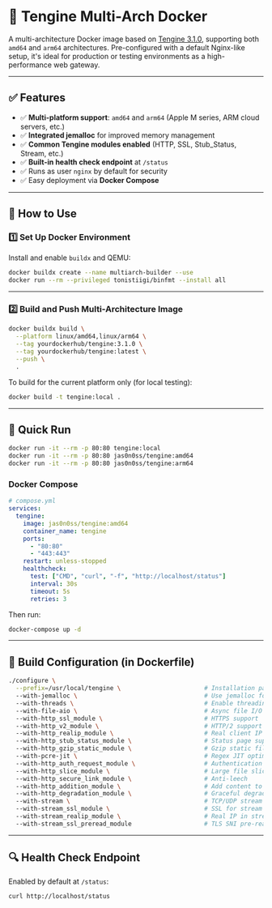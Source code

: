 # 🚀 Tengine Multi-Arch Docker

A multi-architecture Docker image based on [Tengine 3.1.0](https://github.com/alibaba/tengine), supporting both `amd64` and `arm64` architectures. Pre-configured with a default Nginx-like setup, it's ideal for production or testing environments as a high-performance web gateway.

------

## ✅ Features

- ✅ **Multi-platform support**: `amd64` and `arm64` (Apple M series, ARM cloud servers, etc.)
- ✅ **Integrated jemalloc** for improved memory management
- ✅ **Common Tengine modules enabled** (HTTP, SSL, Stub_Status, Stream, etc.)
- ✅ **Built-in health check endpoint** at `/status`
- ✅ Runs as user `nginx` by default for security
- ✅ Easy deployment via **Docker Compose**

------

## 🔧 How to Use

### 1️⃣ Set Up Docker Environment

Install and enable `buildx` and QEMU:

```bash
docker buildx create --name multiarch-builder --use
docker run --rm --privileged tonistiigi/binfmt --install all
```

------

### 2️⃣ Build and Push Multi-Architecture Image

```bash
docker buildx build \
  --platform linux/amd64,linux/arm64 \
  --tag yourdockerhub/tengine:3.1.0 \
  --tag yourdockerhub/tengine:latest \
  --push \
  .
```

To build for the current platform only (for local testing):

```bash
docker build -t tengine:local .
```

------

## 🚀 Quick Run

```bash
docker run -it --rm -p 80:80 tengine:local
docker run -it --rm -p 80:80 jas0n0ss/tengine:amd64
docker run -it --rm -p 80:80 jas0n0ss/tengine:arm64
```

### Docker Compose

```yaml
# compose.yml
services:
  tengine:
    image: jas0n0ss/tengine:amd64
    container_name: tengine
    ports:
      - "80:80"
      - "443:443"
    restart: unless-stopped
    healthcheck:
      test: ["CMD", "curl", "-f", "http://localhost/status"]
      interval: 30s
      timeout: 5s
      retries: 3
```

Then run:

```bash
docker-compose up -d
```

------

## 🧱 Build Configuration (in Dockerfile)

```bash
./configure \
  --prefix=/usr/local/tengine \                       # Installation path
  --with-jemalloc \                                   # Use jemalloc for better performance
  --with-threads \                                    # Enable threading
  --with-file-aio \                                   # Async file I/O
  --with-http_ssl_module \                            # HTTPS support
  --with-http_v2_module \                             # HTTP/2 support
  --with-http_realip_module \                         # Real client IP
  --with-http_stub_status_module \                    # Status page support
  --with-http_gzip_static_module \                    # Gzip static file support
  --with-pcre-jit \                                   # Regex JIT optimization
  --with-http_auth_request_module \                   # Authentication request
  --with-http_slice_module \                          # Large file slicing
  --with-http_secure_link_module \                    # Anti-leech
  --with-http_addition_module \                       # Add content to response
  --with-http_degradation_module \                    # Graceful degradation
  --with-stream \                                     # TCP/UDP stream support
  --with-stream_ssl_module \                          # SSL for stream
  --with-stream_realip_module \                       # Real IP in stream
  --with-stream_ssl_preread_module                    # TLS SNI pre-reading
```

------

## 🔍 Health Check Endpoint

Enabled by default at `/status`:

```bash
curl http://localhost/status
```
